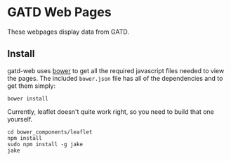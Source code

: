GATD Web Pages
==============

These webpages display data from GATD.

Install
-------

gatd-web uses [bower](http://bower.io/) to get all the required javascript
files needed to view the pages. The included `bower.json` file has all of the
dependencies and to get them simply:

    bower install

Currently, leaflet doesn't quite work right, so you need to build that one
yourself.

    cd bower_components/leaflet
    npm install
    sudo npm install -g jake
    jake
